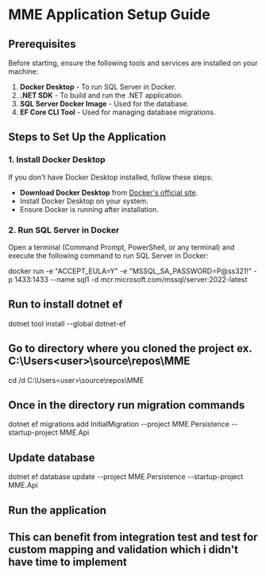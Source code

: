 # MME Application Setup Guide

## Prerequisites

Before starting, ensure the following tools and services are installed on your machine:

1. **Docker Desktop** - To run SQL Server in Docker.
2. **.NET SDK** - To build and run the .NET application.
3. **SQL Server Docker Image** - Used for the database.
4. **EF Core CLI Tool** - Used for managing database migrations.

## Steps to Set Up the Application

### 1. **Install Docker Desktop**

   If you don't have Docker Desktop installed, follow these steps:
   - **Download Docker Desktop** from [Docker's official site](https://www.docker.com/products/docker-desktop).
   - Install Docker Desktop on your system.
   - Ensure Docker is running after installation.

### 2. **Run SQL Server in Docker**

   Open a terminal (Command Prompt, PowerShell, or any terminal) and execute the following command to run SQL Server in Docker:

   docker run -e "ACCEPT_EULA=Y" -e "MSSQL_SA_PASSWORD=P@ss321!" -p 1433:1433 --name sql1 -d mcr.microsoft.com/mssql/server:2022-latest



## Run to install dotnet ef

dotnet tool install --global dotnet-ef

## Go to directory where you cloned the project ex. C:\Users\<user>\source\repos\MME
cd /d C:\Users\<user>\source\repos\MME

## Once in the directory run migration commands
dotnet ef migrations add InitialMigration --project MME.Persistence --startup-project MME.Api

## Update database
dotnet ef database update --project MME.Persistence --startup-project MME.Api

## Run the application


## This can benefit from integration test and test for custom mapping and validation which i didn't have time to implement